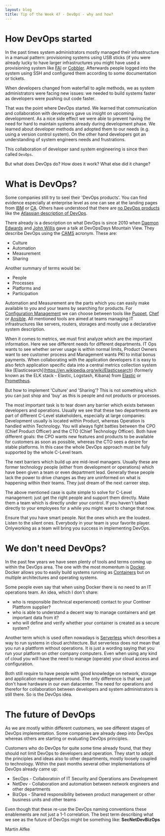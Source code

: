 ```yaml
---
layout: blog
title: Tip of the Week 47 - DevOps - why and how?
---
```


# How DevOps started

In the past times system administrators mostly managed their infrastructure in a manual pattern: provisioning systems using USB sticks (if you were already lucky to have larger infrastructures you might have used a provisioning system like [FAI](https://fai-project.org/) or [Cobbler]((http://cobbler.github.io/)). Afterwards people logged into the system using SSH and configured them according to some documentation or tickets.

When developers changed from waterfall to agile methods, we as system administrators were facing new issues: we needed to build systems faster as developers were pushing out code faster.

That was the point where DevOps started. We learned that communication and collaboration with developers gave us insight on upcoming developmnent. As a nice side effect we were able to prevent having the need for hard to maintain systems already during development phase. We learned about developer methods and adopted them to our needs (e.g. using a version control system). On the other hand developers got an understanding of system engineers needs and frustrations.

This collaboration of developer sand system engineering is since then called `DevOps`.

But what does DevOps do? How does it work? What else did it change?

# What is DevOps?

Some companies still try to seel their 'DevOps products'. You can find evidence especially at enterprise level as one can see at the landing pages from [IBM](https://www.ibm.com/ibm/devops/us/en/products/) or [CA](https://www.ca.com/us/why-ca/devops.html). Others have understood that there are [no DevOps products](https://techbeacon.com/no-there-no-such-thing-devops-product) like the [Atlassian description of DevOps](https://www.atlassian.com/devops).

There already is a description on what DevOps is since 2010 when [Daemon Edwards](http://devopsdictionary.com/wiki/Damon_Edwards) and [John Willis](http://devopsdictionary.com/index.php?title=John_Willis&action=edit&redlink=1) gave a talk at DevOpsDays Mountain View. They describe DevOps using the [CAMS](http://devopsdictionary.com/wiki/CAMS)  acronym. These are:

- Culture
- Automation
- Measurement
- Sharing

Another summary of terms would be:
- People
- Processes
- Platforms and
- Participation

Automation and Measurement are the parts which you can easily make available to you and your teams by searching for products.
For [Configuration Management](https://en.wikipedia.org/wiki/Configuration_management) we can choose between tools like [Puppet](https://puppet.com/), [Chef](https://www.chef.io/chef/) or [Ansible](https://www.ansible.com/). All mentioned tools are aimed at teams managing IT infrastructures like servers, routers, storages and mostly use a declarative system description.

When it comes to metrics, we must first analyze which are the important information. Here we see different needs for different departments. IT Ops wants to see whether server usage is within normal limits, Product Owners want to see customer process and Management wants PKI to initial bonus payments.
When collaborating with the application developers it is easy to also fetch application specific data into a central metrics collection system like [Elasticsearch[(https://en.wikipedia.org/wiki/Elasticsearch) (formerly known as the ELK stack - Elastic, Logstash, Kibana) from [Elastic](https://www.elastic.co/webinars/introduction-elk-stack) or [Prometheus](https://prometheus.io/).

But how to implement 'Culture' and 'Sharing'? This is not something which you can just shop and 'buy' as this is people and not products or processes.

The most important task is to tear down any barrier which exists between developers and operations. Usually we see that these two departments are part of different C-Level stakeholders, especially at large companies: Development usually is located within Product, whereas Operation is handled within Technology. You will always fight battles between the CPO (Chief Product Officer) and the CTO (Chief Technology Officer). Both have different goals: the CPO wants new features and products to be available for customers as soon as possible, whereas the CTO sees a desire for stable platforms.
In this case the whole DevOps approach must be fully supported by the whole C-Level team.

The next barriers which build up are mid-level managers. Usually these are former technology people (either from development or operations) which have been given a team or even department lead. Generally these people lack the power to drive changes as they are uninformed on what is happening within their teams. They just dream of the next carreer step.

The above mentioned case is quite simple to solve for C-Level management: just get the right people and support them directly. Make them a team which is directly under your control. If you haven't talked directly to your employees for a while you might want to change that now.

Ensure that you have smart people. Not the ones which are the loudest. Listen to the silent ones. Everybody in your team is your favorite player. Onlyworking as a team will bring you success in implementing DevOps.


# We don't need DevOps?

In the past few years we have seen plenty of tools and terms coming up within the DevOps area.
The one with the most momentum is [Docker](https://www.docker.com/). Docker allows you to easily build systems running as [Containers](https://en.wikipedia.org/wiki/LXC) but on multiple architectures and operating systems.

Some people even say that when using Docker there is no need to an IT operations team. An idea, which I don't share:
- who is responsible (technical experienced) contact to your Continer Plattform supplier?
- who is able to understand a decent way to manage containers and get important data from it?
- who will define and verify whether your container is created as a secure system?

Another term which is used often nowadays is [Serverless](https://en.wikipedia.org/wiki/Serverless_computing) which describes a way to run systems in cloud architecture. But serverless does not mean that you run a plattform without operations. It is just a wording saying that you run your platform on other company computers.
Even when using any kind of cloud you will have the need to manage (operate) your cloud access and configuration.

Both still require to have people with good knowledge on network, storage and application management around. The only difference is that we just don't have hardware in our own datacenter. The need for operations and therefor for collaboration between developers and system administrators is still there. So is the DevOps idea.


# The future of DevOps

As we are mostly within different customers, we see different stages of DevOps implementation. Some companies are already deep into DevOps whereas others are starting or evaluating DevOps principles.

Customers who do DevOps for quite some time already found, that they should not limit DevOps to developers and operation. They start to adopt the principles and ideas also to other departments, mostly loosely coupled to technology.
Within the past months several other implementations of DevOps already came up:
- SecOps - Collaboratoin of IT Security and Operations ans Development
- NetDev - Collaboration and automation between network engineers and other departments
- BizOps - Shared responsibility between product management or other business units and other teams

Even though that these re-use the DevOps naming conventions these enablements are not just a 1-1 correlation. The best term describing what we see as the future of DevOps might be something like: **SecNetDevBizOps**


Martin Alfke

